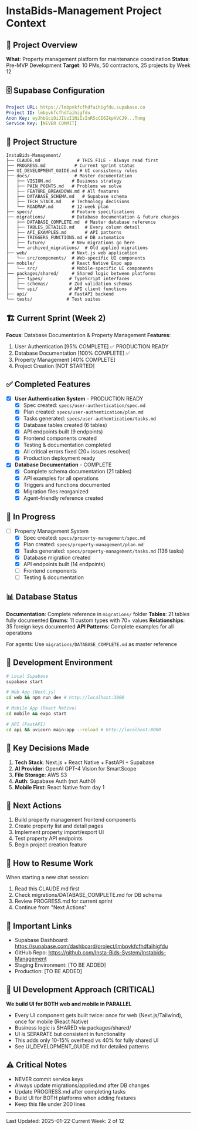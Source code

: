 # InstaBids-Management Project Context

## 🎯 Project Overview
**What**: Property management platform for maintenance coordination
**Status**: Pre-MVP Development
**Target**: 10 PMs, 50 contractors, 25 projects by Week 12

## 🗄️ Supabase Configuration
```yaml
Project URL: https://lmbpvkfcfhdfaihigfdu.supabase.co
Project ID: lmbpvkfcfhdfaihigfdu
Anon Key: eyJhbGciOiJIUzI1NiIsInR5cCI6IkpXVCJ9...Tnmg
Service Key: [NEVER COMMIT]
```

## 📁 Project Structure
```
InstaBids-Management/
├── CLAUDE.md              # THIS FILE - Always read first
├── PROGRESS.md           # Current sprint status
├── UI_DEVELOPMENT_GUIDE.md # UI consistency rules
├── docs/                 # Master documentation
│   ├── VISION.md        # Business strategy
│   ├── PAIN_POINTS.md   # Problems we solve
│   ├── FEATURE_BREAKDOWN.md # All features
│   ├── DATABASE_SCHEMA.md   # Supabase schema
│   ├── TECH_STACK.md    # Technology decisions
│   └── ROADMAP.md       # 12-week plan
├── specs/               # Feature specifications
├── migrations/          # Database documentation & future changes
│   ├── DATABASE_COMPLETE.md  # Master database reference
│   ├── TABLES_DETAILED.md    # Every column detail
│   ├── API_EXAMPLES.md       # API patterns
│   ├── TRIGGERS_FUNCTIONS.md # DB automation
│   ├── future/          # New migrations go here
│   └── archived_migrations/  # Old applied migrations
├── web/                 # Next.js web application
│   └── src/components/  # Web-specific UI components
├── mobile/              # React Native Expo app
│   └── src/             # Mobile-specific UI components
├── packages/shared/     # Shared logic between platforms
│   ├── types/          # TypeScript interfaces
│   ├── schemas/        # Zod validation schemas
│   └── api/            # API client functions
├── api/                # FastAPI backend
└── tests/             # Test suites
```

## 🏗️ Current Sprint (Week 2)
**Focus**: Database Documentation & Property Management
**Features**:
1. User Authentication [95% COMPLETE] ✅ PRODUCTION READY
2. Database Documentation [100% COMPLETE] ✅
3. Property Management [40% COMPLETE]
4. Project Creation [NOT STARTED]

## ✅ Completed Features
- [x] **User Authentication System** - PRODUCTION READY
  - [x] Spec created: `specs/user-authentication/spec.md`
  - [x] Plan created: `specs/user-authentication/plan.md`
  - [x] Tasks generated: `specs/user-authentication/tasks.md`
  - [x] Database tables created (6 tables)
  - [x] API endpoints built (9 endpoints)
  - [x] Frontend components created
  - [x] Testing & documentation completed
  - [x] All critical errors fixed (20+ issues resolved)
  - [x] Production deployment ready

- [x] **Database Documentation** - COMPLETE
  - [x] Complete schema documentation (21 tables)
  - [x] API examples for all operations
  - [x] Triggers and functions documented
  - [x] Migration files reorganized
  - [x] Agent-friendly reference created

## 🔄 In Progress
  
- [ ] Property Management System
  - [x] Spec created: `specs/property-management/spec.md`
  - [x] Plan created: `specs/property-management/plan.md`
  - [x] Tasks generated: `specs/property-management/tasks.md` (136 tasks)
  - [x] Database migration created
  - [x] API endpoints built (14 endpoints)
  - [ ] Frontend components
  - [ ] Testing & documentation

## 📊 Database Status
**Documentation**: Complete reference in `migrations/` folder
**Tables**: 21 tables fully documented
**Enums**: 11 custom types with 70+ values
**Relationships**: 35 foreign keys documented
**API Patterns**: Complete examples for all operations

For agents: Use `migrations/DATABASE_COMPLETE.md` as master reference

## 🔧 Development Environment
```bash
# Local Supabase
supabase start

# Web App (Next.js)
cd web && npm run dev # http://localhost:3000

# Mobile App (React Native)
cd mobile && expo start

# API (FastAPI)
cd api && uvicorn main:app --reload # http://localhost:8000
```

## 🎯 Key Decisions Made
1. **Tech Stack**: Next.js + React Native + FastAPI + Supabase
2. **AI Provider**: OpenAI GPT-4 Vision for SmartScope
3. **File Storage**: AWS S3
4. **Auth**: Supabase Auth (not Auth0)
5. **Mobile First**: React Native from day 1

## 🚀 Next Actions
1. Build property management frontend components
2. Create property list and detail pages
3. Implement property import/export UI
4. Test property API endpoints
5. Begin project creation feature

## 📝 How to Resume Work

When starting a new chat session:
1. Read this CLAUDE.md first
2. Check migrations/DATABASE_COMPLETE.md for DB schema
3. Review PROGRESS.md for current sprint
4. Continue from "Next Actions"

## 🔗 Important Links
- Supabase Dashboard: https://supabase.com/dashboard/project/lmbpvkfcfhdfaihigfdu
- GitHub Repo: https://github.com/Insta-Bids-System/Instabids-Management
- Staging Environment: [TO BE ADDED]
- Production: [TO BE ADDED]

## 🎨 UI Development Approach (CRITICAL)
**We build UI for BOTH web and mobile in PARALLEL**
- Every UI component gets built twice: once for web (Next.js/Tailwind), once for mobile (React Native)
- Business logic is SHARED via packages/shared/
- UI is SEPARATE but consistent in functionality
- This adds only 10-15% overhead vs 40% for fully shared UI
- See UI_DEVELOPMENT_GUIDE.md for detailed patterns

## ⚠️ Critical Notes
- NEVER commit service keys
- Always update migrations/applied.md after DB changes
- Update PROGRESS.md after completing tasks
- Build UI for BOTH platforms when adding features
- Keep this file under 200 lines

---
Last Updated: 2025-01-22
Current Week: 2 of 12
